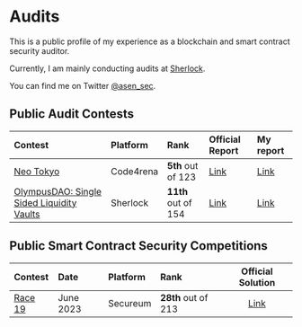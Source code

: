 # Audits

This is a public profile of my experience as a blockchain and smart contract security auditor.

Currently, I am mainly conducting audits at [Sherlock](https://www.sherlock.xyz/).

You can find me on Twitter [@asen_sec](https://twitter.com/abarbatei).

## Public Audit Contests

| Contest                                                                                  | Platform  | Rank                | Official Report                                                                              | My report                                    |
| :--------------------------------------------------------------------------------------- | :-------- | :------------------ | :------------------------------------------------------------------------------------------- | :------------------------------------------- |
| [Neo Tokyo](https://code4rena.com/contests/2023-03-neo-tokyo-contest)                    | Code4rena | **5th** out of 123  | [Link](https://code4rena.com/reports/2023-03-neotokyo)                                       | [Link](reports/2023-03-neo-tokyo-contest.md) |
| [OlympusDAO: Single Sided Liquidity Vaults](https://app.sherlock.xyz/audits/contests/50) | Sherlock  | **11th** out of 154 | [Link](https://github.com/sherlock-audit/2023-02-olympus-judging/blob/main/Audit_Report.pdf) | [Link](reports/2023-02-olympus.md)           |

## Public Smart Contract Security Competitions

| Contest                                                                                           | Date      | Platform | Rank                |                        Official Solution                        |
| :------------------------------------------------------------------------------------------------ | :-------- | :------- | :------------------ | :-------------------------------------------------------------: |
| [Race 19](https://ventral.digital/posts/2023/7/3/race-19-of-the-secureum-bootcamp-epoch-infinity) | June 2023 | Secureum | **28th** out of 213 | [Link](https://twitter.com/asen_sec/status/1676505734522056704) |
